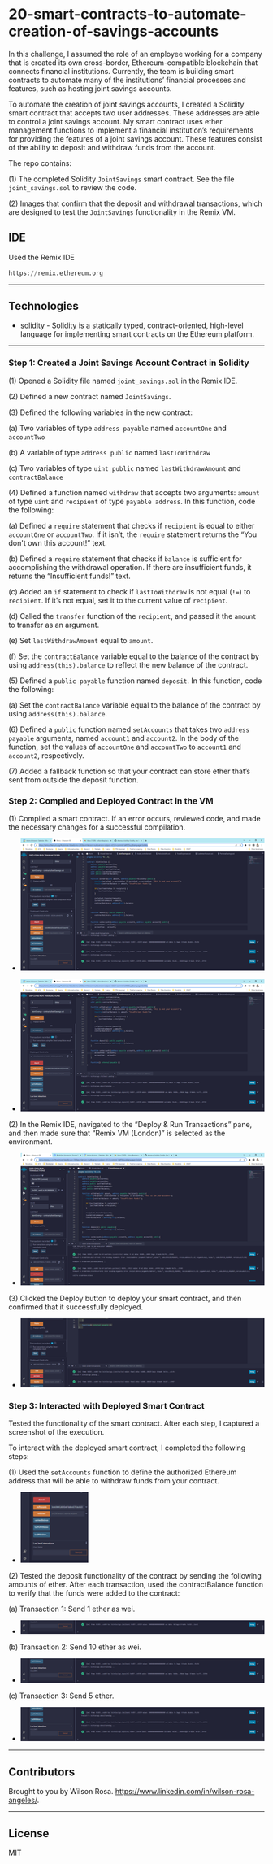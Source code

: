 # 20-smart-contracts-to-automate-creation-of-savings-accounts

In this challenge, I assumed the role of an employee working for a company that is created its own cross-border, Ethereum-compatible blockchain that connects financial institutions. Currently, the team is building smart contracts to automate many of the institutions’ financial processes and features, such as hosting joint savings accounts.

To automate the creation of joint savings accounts, I created a Solidity smart contract that accepts two user addresses. These addresses are able to control a joint savings account. My smart contract uses ether management functions to implement a financial institution’s requirements for providing the features of a joint savings account. These features consist of the ability to deposit and withdraw funds from the account.

The repo contains:

(1) The completed Solidity `JointSavings` smart contract. See the file `joint_savings.sol` to review the code.

(2) Images that confirm that the deposit and withdrawal transactions, which are designed to test the `JointSavings` functionality in the Remix VM.

## IDE

Used the Remix IDE 

```python
https://remix.ethereum.org
```
---

## Technologies

* [solidity](https://github.com/ethereum/solidity) - Solidity is a statically typed, contract-oriented, high-level language for implementing smart contracts on the Ethereum platform.
---

### **Step 1: Created a Joint Savings Account Contract in Solidity**

(1) Opened a Solidity file named `joint_savings.sol` in the Remix IDE.

(2) Defined a new contract named `JointSavings`.

(3) Defined the following variables in the new contract:

(a) Two variables of type `address payable` named `accountOne` and `accountTwo`

(b) A variable of type `address public` named `lastToWithdraw`

(c) Two variables of type `uint public` named `lastWithdrawAmount` and `contractBalance`

(4) Defined a function named `withdraw` that accepts two arguments: `amount` of type `uint` and `recipient` of type `payable address`. In this function, code the following:

(a) Defined a `require` statement that checks if `recipient` is equal to either `accountOne` or `accountTwo`. If it isn’t, the `require` statement returns the “You don't own this account!” text.

(b) Defined a `require` statement that checks if `balance` is sufficient for accomplishing the withdrawal operation. If there are insufficient funds, it returns the “Insufficient funds!” text.

(c) Added an `if` statement to check if `lastToWithdraw` is not equal (`!=`) to `recipient`. If it’s not equal, set it to the current value of `recipient`.

(d) Called the `transfer` function of the `recipient`, and passed it the `amount` to transfer as an argument.

(e) Set `lastWithdrawAmount` equal to `amount`.

(f) Set the `contractBalance` variable equal to the balance of the contract by using `address(this).balance` to reflect the new balance of the contract.

(5) Defined a `public payable` function named `deposit`. In this function, code the following:

(a) Set the `contractBalance` variable equal to the balance of the contract by using `address(this).balance`.

(6) Defined a `public` function named `setAccounts` that takes two `address payable` arguments, named `account1` and `account2`. In the body of the function, set the values of `accountOne` and `accountTwo` to `account1` and `account2`, respectively.

(7) Added a fallback function so that your contract can store ether that’s sent from outside the deposit function.

### **Step 2: Compiled and Deployed Contract in the VM**

(1) Compiled a smart contract. If an error occurs, reviewed code, and made the necessary changes for a successful compilation.

* ![JointSavings_6](JointSavings_7.png)

* ![JointSavings_6](JointSavings_8.png)

(2) In the Remix IDE, navigated to the “Deploy & Run Transactions” pane, and then made sure that “Remix VM (London)” is selected as the environment.

* ![JointSavings_1](JointSavings_1.png)

(3) Clicked the Deploy button to deploy your smart contract, and then confirmed that it successfully deployed.

* ![JointSavings_2](JointSavings_2.png) 
    
### **Step 3: Interacted with Deployed Smart Contract**

Tested the functionality of the smart contract. After each step, I captured a screenshot of the execution.

To interact with the deployed smart contract, I completed the following steps:

(1) Used the `setAccounts` function to define the authorized Ethereum address that will be able to withdraw funds from your contract.

* ![JointSavings_6](JointSavings_6.png)

(2) Tested the deposit functionality of the contract by sending the following amounts of ether. After each transaction, used the contractBalance function to verify that the funds were added to the contract:

(a) Transaction 1: Send 1 ether as wei.

* ![JointSavings_3](JointSavings_3.png) 

(b) Transaction 2: Send 10 ether as wei.

* ![JointSavings_4](JointSavings_4.png) 

(c) Transaction 3: Send 5 ether.

* ![JointSavings_5](JointSavings_5.png) 
    
---
## Contributors

Brought to you by Wilson Rosa. https://www.linkedin.com/in/wilson-rosa-angeles/.

---
## License

MIT